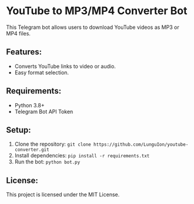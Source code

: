 # YouTube to MP3/MP4 Converter Bot

This Telegram bot allows users to download YouTube videos as MP3 or MP4 files.

## Features:
- Converts YouTube links to video or audio.
- Easy format selection.

## Requirements:
- Python 3.8+
- Telegram Bot API Token

## Setup:
1. Clone the repository: `git clone https://github.com/LunguIon/youtube-converter.git`
2. Install dependencies: `pip install -r requirements.txt`
3. Run the bot: `python bot.py`

## License:
This project is licensed under the MIT License.